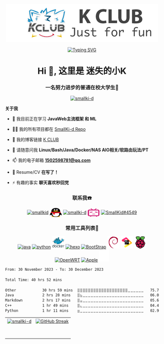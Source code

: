 <p align="center"><a href="https://blog.kclub.tech"><img src="images/logo.png" alt=""></a></p>

<p align="center">
    <a href="https://git.io/typing-svg">
        <img src="https://readme-typing-svg.herokuapp.com?font=Open+Sans&pause=1000&center=true&width=435&lines=printf(%E2%80%9CHello%2CWorld%E2%80%9D);std%3A%3Acout+%3C%3C+%22Hello+World%22;Console.WriteLine(%22Hello%2C+World%22);echo+%22Hello%2C+World%22;PRINT+%22Hello%2C+World%22;+Hello%2C+World;System.out.println(%22Hello%2C+World!%22);document.write('Hello%2C+World');print+(%22Hello%2C+World%22);no+semicolon%2C+I+know" alt="Typing SVG" />
    </a>
</p>


<h1 align="center">Hi 👋, 这里是 迷失的小K</h1>
<h3 align="center">一名努力进步的普通在校大学生📖</h3>

<p align="center"> <a href="https://github.com/ryo-ma/github-profile-trophy"><img src="https://github-profile-trophy.vercel.app/?username=smallki-d&theme=gruvbox&row=1&column=6&no-frame=true&no-bg=true" alt="smallki-d" /></a> </p>

**关于我**

- 🌱 我目前正在学习 **JavaWeb主流框架 和 ML**

- 👨‍💻 我的所有项目都在 [SmallKi-d Repo](https://github.com/SmallKi-d?tab=repositories)

- 📝 我的博客链接 [K CLUB](https://blog.kclub.tech)

- 💬 请随意问我 **Linux/Bash/Java/Docker/NAS AIO相关/软路由玩法/PT**

- 📫 我的电子邮箱 **1502598781@qq.com**

- 📄 Resume/CV **在写了！**

- ⚡ 有趣的事实 **聊天喜欢秒回党**

<h3 align="center">联系我☎️</h3>
<p align="center">
    <a href="https://github.com/smallki-d" target="blank"><img align="center" src="https://raw.githubusercontent.com/rahuldkjain/github-profile-readme-generator/master/src/images/icons/Social/github.svg" alt="smallkid" height="30" width="40" /></a>
    <a href="https://qm.qq.com/q/bcvDAwl3TG" target="blank"><img align="center" src="https://raw.githubusercontent.com/SmallKi-d/SmallKi-d/master/images/tencent-qq.svg" alt="19734530" height="30" width="40" /></a>
    <a href="https://t.me/smallkidOwO" target="blank"><img align="center" src="https://www.svgrepo.com/download/452115/telegram.svg" alt="smallki-d" height="30" width="40" /></a>
    <a href="https://space.bilibili.com/38091588" target="blank"><img align="center" src="https://raw.githubusercontent.com/SmallKi-d/SmallKi-d/master/images/bilibili.svg" alt="smallki-d" height="30" width="40" /></a>
    <a href="https://discord.gg/SmallKid#4549" target="blank"><img align="center" src="https://raw.githubusercontent.com/rahuldkjain/github-profile-readme-generator/master/src/images/icons/Social/discord.svg" alt="SmallKid#4549" height="30" width="40" /></a>
</p>

<h3 align="center">常用工具列表🔧</h3>
<p align="center">
    <a href="https://bell-sw.com/libericajdk/" target="_blank" rel="noreferrer"><img src="https://raw.githubusercontent.com/rahuldkjain/github-profile-readme-generator/master/src/images/icons/ProgrammingLanguages/java.svg" alt="java" width="40" height="40"/></a>
    <a href="https://www.python.org/" target="_blank" rel="noreferrer"><img src="https://raw.githubusercontent.com/rahuldkjain/github-profile-readme-generator/master/src/images/icons/ProgrammingLanguages/python.svg" alt="python" width="40" height="40"/></a>
    <a href="https://www.docker.com/" target="_blank" rel="noreferrer"><img src="https://raw.githubusercontent.com/devicons/devicon/master/icons/docker/docker-original-wordmark.svg" alt="docker" width="40" height="40"/></a>
    <a href="https://hexo.io" target="_blank" rel="noreferrer"><img src="https://raw.githubusercontent.com/rahuldkjain/github-profile-readme-generator/master/src/images/icons/StaticSiteGenerators/hexo.svg" alt="hexo" width="40" height="40"/></a>
    <a href="https://getbootstrap.com/docs/5.3/getting-started/introduction/" target="_blank" rel="noreferrer"><img src="https://raw.githubusercontent.com/rahuldkjain/github-profile-readme-generator/master/src/images/icons/FrontendDevelopment/bootstrap.svg" alt="BootStrap" width="40" height="40"/></a>
    <a href="https://www.debian.org/" target="_blank" rel="noreferrer"><img src="https://raw.githubusercontent.com/devicons/devicon/master/icons/debian/debian-plain.svg" alt="Debian" width="40" height="40"/></a>
    <a href="https://www.jetbrains.com" target="_blank" rel="noreferrer"><img src="https://raw.githubusercontent.com/devicons/devicon/master/icons/jetbrains/jetbrains-original.svg" alt="JetBrains" width="40" height="40"/></a>
    <a href="https://www.raspberrypi.com/" target="_blank" rel="noreferrer"><img src="https://raw.githubusercontent.com/devicons/devicon/master/icons/raspberrypi/raspberrypi-original.svg" alt="RaspberryPi" width="40" height="40"/></a>
    <a href="https://www.openwrt.org/" target="_blank" rel="noreferrer"><img src="https://wiki.friendlyelec.com/wiki/images/a/a4/Openwrt-icon.svg" alt="OpenWRT" width="40" height="40"/></a>
    <a href="https://www.apple.com/" target="_blank" rel="noreferrer"><img src="https://upload.wikimedia.org/wikipedia/commons/3/31/Apple_logo_white.svg" alt="Apple" width="33.66" height="40"/></a>
    <a href="https://blog.kclub.tech/" target="_blank" rel="noreferrer"><img src="https://raw.githubusercontent.com/SmallKi-d/SmallKi-d/master/images/ellipsis.svg" alt="Go to Blog" width="33.66" height="40"/></a>
</p>

<!-- Wakatime Readme States -->

<!--START_SECTION:waka-->

```txt
From: 30 November 2023 - To: 30 December 2023

Total Time: 40 hrs 52 mins

Other            30 hrs 59 mins  ⣿⣿⣿⣿⣿⣿⣿⣿⣿⣿⣿⣿⣿⣿⣿⣿⣿⣿⣿⣀⣀⣀⣀⣀⣀   75.79 %
Java             2 hrs 28 mins   ⣿⣦⣀⣀⣀⣀⣀⣀⣀⣀⣀⣀⣀⣀⣀⣀⣀⣀⣀⣀⣀⣀⣀⣀⣀   06.07 %
Markdown         2 hrs 17 mins   ⣿⣤⣀⣀⣀⣀⣀⣀⣀⣀⣀⣀⣀⣀⣀⣀⣀⣀⣀⣀⣀⣀⣀⣀⣀   05.61 %
C++              1 hr 49 mins    ⣿⣄⣀⣀⣀⣀⣀⣀⣀⣀⣀⣀⣀⣀⣀⣀⣀⣀⣀⣀⣀⣀⣀⣀⣀   04.47 %
Python           1 hr 11 mins    ⣶⣀⣀⣀⣀⣀⣀⣀⣀⣀⣀⣀⣀⣀⣀⣀⣀⣀⣀⣀⣀⣀⣀⣀⣀   02.92 %
```

<!--END_SECTION:waka-->


<table>
<!-- 统计数据 -->
  <tr>
    <td>
        <a href="https://github.com/anuraghazra/github-readme-stats"><img align="center" src="https://github-readme-stats.vercel.app/api?username=smallki-d&show_icons=true&locale=cn&hide_border&theme=swift&title_color=1E90FF" alt="smallki-d" /></a>
    </td>
    <td>
        <a href="https://git.io/streak-stats"><img src="https://github-readme-streak-stats.herokuapp.com?user=smallki-d&hide_border=true&locale=zh_Hans&date_format=%5BY.%5Dn.j&mode=weekly" alt="GitHub Streak" /></a>
    </td>
  </tr>  

<!-- Wakatime Graph-->
  <tr>
    <td>
      <img src="https://wakatime.com/share/@7754294c-500c-4785-9fdc-86d5cb3952e0/b945224b-bc37-4778-a60c-87b016ce094a.svg" width="500" alt=""/>
    </td>
    <td>
      <img src="https://wakatime.com/share/@7754294c-500c-4785-9fdc-86d5cb3952e0/ab92ba58-0317-4fa4-a51b-38bd80093518.svg" width="500" alt=""/>
    </td>
  </tr>
    
<!-- 曲线图 -->    
  <tr>
    <td colspan="2">
      <img src="https://github-readme-activity-graph.vercel.app/graph?username=SmallKi-d&theme=xcode&bg_color=FF000000&hide_border=true" alt=""/>
    </td>
  </tr>
    
</table>


